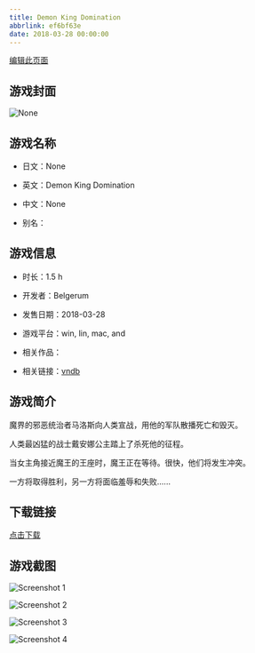```yaml
---
title: Demon King Domination
abbrlink: ef6bf63e
date: 2018-03-28 00:00:00
---
```

[编辑此页面](https://github.com/ACG-3/ADV3-source/blob/main/source/_posts/Demon%20King%20Domination.md)

## 游戏封面

![None](https://pan.timero.xyz/d/onedrive/img_lib_001/Demon%20King%20Domination_cover.avif)


## 游戏名称

- 日文：None
- 英文：Demon King Domination
- 中文：None

- 别名：


## 游戏信息

- 时长：1.5 h
- 开发者：Belgerum
- 发售日期：2018-03-28
- 游戏平台：win, lin, mac, and
- 相关作品：

- 相关链接：[vndb](https://vndb.org/v22768)


## 游戏简介

魔界的邪恶统治者马洛斯向人类宣战，用他的军队散播死亡和毁灭。

人类最凶猛的战士戴安娜公主踏上了杀死他的征程。

当女主角接近魔王的王座时，魔王正在等待。很快，他们将发生冲突。

一方将取得胜利，另一方将面临羞辱和失败......


## 下载链接

[点击下载](https://pan.timero.xyz/onedrive/adv_lib_001/Demon%20King%20Domination)


## 游戏截图


![Screenshot 1](https://pan.timero.xyz/d/onedrive/img_lib_001/Demon%20King%20Domination_Screenshot_1.avif)

![Screenshot 2](https://pan.timero.xyz/d/onedrive/img_lib_001/Demon%20King%20Domination_Screenshot_2.avif)

![Screenshot 3](https://pan.timero.xyz/d/onedrive/img_lib_001/Demon%20King%20Domination_Screenshot_3.avif)

![Screenshot 4](https://pan.timero.xyz/d/onedrive/img_lib_001/Demon%20King%20Domination_Screenshot_4.avif)

